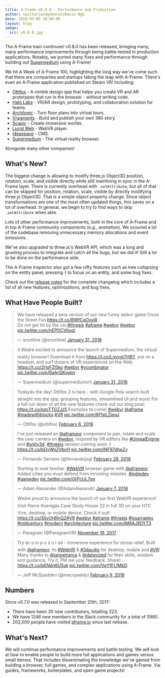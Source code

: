 ```yaml
---
title: A-Frame v0.8.0 - Performance and Production
author: twitter|andgokevin|Kevin Ngo
date: 2018-03-09 10:00:00
layout: blog
image:
  src: v0.8.0.jpg
---
```


The A-Frame train continues! v0.8.0 has been released, bringing many, many
performance improvements through being battle-tested in production
applications. Notably, we ported many fixes and performance through building
out [Supermedium](http://store.steampowered.com/app/803010/Supermedium/) using
A-Frame!

We hit A Week of A-Frame 100, highlighting the long way we've come such that
there are companies and startups taking the leap with A-Frame. There's even an
A-Frame application published on Steam VR! Including:

- [Ottifox](https://ottifox.com/) - A nimble design app that helps you create VR and AR prototypes that run in the browser - without writing code.
- [Halo Labs](https://www.halolabs.io/) - VR/AR design, prototyping, and collaboration solution for teams.
- [Archilogic](https://spaces.archilogic.com/explore) - Turn floor plans into virtual tours.
- [Vragments](https://getfader.com/) - Build and publish your own 360 story.
- [Scapic](https://scapic.com/) - Create immersive worlds.
- [Lucid Web](https://www.lucidweb.io/) - WebVR player.
- [Ideaspace](https://www.ideaspacevr.org/) - CMS.
- [Supermedium](https://supermedium.com/) - The virtual reality browser.

Alongside many other companies!

## What's New?

The biggest change is allowing to modify three.js Object3D position, rotation,
scale, and visible directly while still maintining in sync in the A-Frame
layer. There is currently overhead with `.setAttribute`, but all of that can be
skipped for position, rotation, scale, visible by directly modifying three.js
Object3D. That is a simple object property change. Since object transformations
are one of the most often updated things, this saves on a lot of overhead. In
general, we begin to try to find ways to skip `.setAttribute` when able.

Lots of other performance improvements, both in the core of A-Frame and in top
A-Frame community components (e.g., animation). We scoured a lot of the
codebase removing unnecessary memory allocations and event emissions.

We've also upgraded to three.js's WebVR API, which was a long and grueling
process to integrate and catch all the bugs, but we did it! Still a lot to be
done on the performance side.

The A-Frame Inspector also got a few nifty features such as tree collapsing on
the entity panel, pressing `f` to focus on an entity, and some bug fixes.

[releasenotes]: https://github.com/aframevr/aframe/releases/tag/v0.8.0

Check out the [release notes][releasenotes] for the complete changelog which
includes a list of all new features, optimizations, and bug fixes.

<!-- more -->

## What Have People Built?

<script async src="//platform.twitter.com/widgets.js" charset="utf-8"></script>

<div class="tweets">
<blockquote class="twitter-tweet" data-lang="en"><p lang="en" dir="ltr">We have released a beta version of our new funny webvr game Cross the Street Fun <a href="https://t.co/BWfCqOxxiR">https://t.co/BWfCqOxxiR</a> .<br>Do not get hit by the car.<a href="https://twitter.com/hashtag/threejs?src=hash&amp;ref_src=twsrc%5Etfw">#threejs</a> <a href="https://twitter.com/hashtag/aframe?src=hash&amp;ref_src=twsrc%5Etfw">#aframe</a> <a href="https://twitter.com/hashtag/webvr?src=hash&amp;ref_src=twsrc%5Etfw">#webvr</a> <a href="https://twitter.com/hashtag/webxr?src=hash&amp;ref_src=twsrc%5Etfw">#webxr</a> <a href="https://t.co/nEPOCVhugl">pic.twitter.com/nEPOCVhugl</a></p>&mdash; sromline (@sromline) <a href="https://twitter.com/sromline/status/958793852139331584?ref_src=twsrc%5Etfw">January 31, 2018</a></blockquote>

<blockquote class="twitter-tweet" data-lang="en"><p lang="en" dir="ltr">ð Weâre excited to announce the launch of Supermedium, the virtual reality browser! Download it from <a href="https://t.co/Lnyvgt7HBY">https://t.co/Lnyvgt7HBY</a>, put on a headset, and surf dozens of VR experiences on the Web. <a href="https://t.co/2rloFZl5ko">https://t.co/2rloFZl5ko</a> <a href="https://twitter.com/hashtag/webvr?src=hash&amp;ref_src=twsrc%5Etfw">#webvr</a> <a href="https://twitter.com/hashtag/ycombinator?src=hash&amp;ref_src=twsrc%5Etfw">#ycombinator</a> <a href="https://t.co/6aArQKvgpn">pic.twitter.com/6aArQKvgpn</a></p>&mdash; Supermedium (@supermediumvr) <a href="https://twitter.com/supermediumvr/status/958799213877370880?ref_src=twsrc%5Etfw">January 31, 2018</a></blockquote>

<blockquote class="twitter-tweet" data-lang="en"><p lang="en" dir="ltr">Todayâs the day! Ottifox 2 is here - with Google Poly search built straight into the app, grouping features, streamlined UI and more! For a full run down of all the new features check out our blog post: <a href="https://t.co/pzcTTGZJz5">https://t.co/pzcTTGZJz5</a> Examples to come! <a href="https://twitter.com/hashtag/webvr?src=hash&amp;ref_src=twsrc%5Etfw">#webvr</a> <a href="https://twitter.com/aframe?ref_src=twsrc%5Etfw">@aframe</a> <a href="https://twitter.com/hashtag/madewithblocks?src=hash&amp;ref_src=twsrc%5Etfw">#madewithblocks</a> <a href="https://twitter.com/hashtag/VR?src=hash&amp;ref_src=twsrc%5Etfw">#VR</a> <a href="https://t.co/6FfpLZjpqJ">pic.twitter.com/6FfpLZjpqJ</a></p>&mdash; Ottifox (@ottifox) <a href="https://twitter.com/ottifox/status/960994033169448966?ref_src=twsrc%5Etfw">February 6, 2018</a></blockquote>

<blockquote class="twitter-tweet" data-lang="en"><p lang="en" dir="ltr">I&#39;ve just released an <a href="https://twitter.com/aframevr?ref_src=twsrc%5Etfw">@aframevr</a> component to pan, rotate and scale the user camera on <a href="https://twitter.com/hashtag/webvr?src=hash&amp;ref_src=twsrc%5Etfw">#webvr</a>, inspired by VR editors like <a href="https://twitter.com/hashtag/UnrealEngine?src=hash&amp;ref_src=twsrc%5Etfw">#UnrealEngine</a> and <a href="https://twitter.com/hashtag/unity3d?src=hash&amp;ref_src=twsrc%5Etfw">#unity3d</a>. <a href="https://twitter.com/hashtag/threejs?src=hash&amp;ref_src=twsrc%5Etfw">#threejs</a> version coming soon :) <a href="https://t.co/bDyWnZVbcH">https://t.co/bDyWnZVbcH</a> <a href="https://t.co/iNF97dhpZy">pic.twitter.com/iNF97dhpZy</a></p>&mdash; Fernando Serrano (@fernandojsg) <a href="https://twitter.com/fernandojsg/status/968839714445975553?ref_src=twsrc%5Etfw">February 28, 2018</a></blockquote>

<blockquote class="twitter-tweet" data-lang="en"><p lang="en" dir="ltr">Starting to look familiar. <a href="https://twitter.com/hashtag/WebVR?src=hash&amp;ref_src=twsrc%5Etfw">#WebVR</a> browser game with <a href="https://twitter.com/aframevr?ref_src=twsrc%5Etfw">@aframevr</a>. Added cities you must defend from incoming missiles. <a href="https://twitter.com/hashtag/indiedev?src=hash&amp;ref_src=twsrc%5Etfw">#indiedev</a> <a href="https://twitter.com/hashtag/gamedev?src=hash&amp;ref_src=twsrc%5Etfw">#gamedev</a> <a href="https://t.co/GtPcIJL7on">pic.twitter.com/GtPcIJL7on</a></p>&mdash; Adam Alexander (@AdamAlexandr) <a href="https://twitter.com/AdamAlexandr/status/950126707033309184?ref_src=twsrc%5Etfw">January 7, 2018</a></blockquote>

<blockquote class="twitter-tweet" data-lang="en"><p lang="en" dir="ltr">Weâre proud to announce the launch of our first WebVR experience! Visit Pierre Koenigâs Case Study House 22 in full 3D on your HTC Vive, desktop, or mobile device. Check it out! <a href="https://t.co/SljvOHRnQ2">https://t.co/SljvOHRnQ2</a><a href="https://twitter.com/hashtag/VR?src=hash&amp;ref_src=twsrc%5Etfw">#VR</a> <a href="https://twitter.com/hashtag/webvr?src=hash&amp;ref_src=twsrc%5Etfw">#webvr</a> <a href="https://twitter.com/hashtag/aframe?src=hash&amp;ref_src=twsrc%5Etfw">#aframe</a> <a href="https://twitter.com/hashtag/threejs?src=hash&amp;ref_src=twsrc%5Etfw">#threejs</a> <a href="https://twitter.com/hashtag/losangeles?src=hash&amp;ref_src=twsrc%5Etfw">#losangeles</a> <a href="https://twitter.com/hashtag/midcentury?src=hash&amp;ref_src=twsrc%5Etfw">#midcentury</a> <a href="https://twitter.com/hashtag/modern?src=hash&amp;ref_src=twsrc%5Etfw">#modern</a> <a href="https://twitter.com/hashtag/architecture?src=hash&amp;ref_src=twsrc%5Etfw">#architecture</a> <a href="https://t.co/iM8AJ8DYT3">pic.twitter.com/iM8AJ8DYT3</a></p>&mdash; Paragram (@ParagramVR) <a href="https://twitter.com/ParagramVR/status/932070709983145985?ref_src=twsrc%5Etfw">November 19, 2017</a></blockquote>


<blockquote class="twitter-tweet" data-lang="en"><p lang="en" dir="ltr">Try âc o m p o s u r eâ - immersive experience for stress relief. Built with <a href="https://twitter.com/aframevr?ref_src=twsrc%5Etfw">@aframevr</a>, its <a href="https://twitter.com/hashtag/WebVR?src=hash&amp;ref_src=twsrc%5Etfw">#WebVR</a> &amp; <a href="https://twitter.com/hashtag/3daudio?src=hash&amp;ref_src=twsrc%5Etfw">#3daudio</a> for desktop, mobile and <a href="https://twitter.com/hashtag/VR?src=hash&amp;ref_src=twsrc%5Etfw">#VR</a>! Many thanks to <a href="https://twitter.com/ianpetrarca?ref_src=twsrc%5Etfw">@ianpetrarca</a> &amp; <a href="https://twitter.com/datavized?ref_src=twsrc%5Etfw">@datavized</a> for their skills, wisdom and guidance. Try it. PM me your feedback. Share! : <a href="https://t.co/bENdn6U5uk">https://t.co/bENdn6U5uk</a> <a href="https://t.co/VgYfFLfMbD">pic.twitter.com/VgYfFLfMbD</a></p>&mdash; Jeff McSpadden (@macspaddy) <a href="https://twitter.com/macspaddy/status/962108600465395712?ref_src=twsrc%5Etfw">February 9, 2018</a></blockquote>
</div>

## Numbers

Since v0.7.0 was released in September 20th, 2017:

- There have been 30 new contributors, totalling 223.
- We have 1246 new members in the Slack community for a total of 5980.
- 202,000 people have visited [aframe.io](https://aframe.io) since last release.

## What's Next?

We will continue performance improvements and battle testing. We will look at
how to enable people to build more full applications and games versus small
demos.  That includes disseminating the knowledge we've gained from building a
browser, full games, and complex applications using A-Frame. Via guides,
frameworks, boilerplates, and open game projects!
